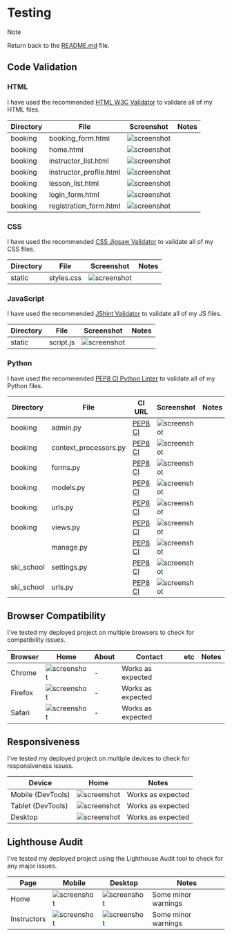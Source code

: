 # Testing

> [!NOTE]  
> Return back to the [README.md](README.md) file.

## Code Validation

### HTML

I have used the recommended [HTML W3C Validator](https://validator.w3.org) to validate all of my HTML files.

| Directory | File | Screenshot | Notes |
| --- | --- | --- | --- |
| booking | booking_form.html | ![screenshot](documentation/validation/booking_form.png) | |
| booking | home.html | ![screenshot](documentation/validation/home.html.png) | |
| booking | instructor_list.html | ![screenshot](documentation/validation/instructor_list.png) | |
| booking | instructor_profile.html | ![screenshot](documentation/validation/instructor_profile.png) | |
| booking | lesson_list.html | ![screenshot](documentation/validation/lesson_list.png) | |
| booking | login_form.html | ![screenshot](documentation/validation/login_form.png) | |
| booking | registration_form.html | ![screenshot](documentation/validation/registration_form.png) | |

### CSS

I have used the recommended [CSS Jigsaw Validator](https://jigsaw.w3.org/css-validator) to validate all of my CSS files.

| Directory | File | Screenshot | Notes |
| --- | --- | --- | --- |
| static | styles.css | ![screenshot](documentation/validation/css_styles.png) | |

### JavaScript

I have used the recommended [JShint Validator](https://jshint.com) to validate all of my JS files.

| Directory | File | Screenshot | Notes |
| --- | --- | --- | --- |
| static | script.js | ![screenshot](documentation/validation/script_js.png) | |

### Python

I have used the recommended [PEP8 CI Python Linter](https://pep8ci.herokuapp.com) to validate all of my Python files.

| Directory | File | CI URL | Screenshot | Notes |
| --- | --- | --- | --- | --- |
| booking | admin.py | [PEP8 CI](https://pep8ci.herokuapp.com/https://raw.githubusercontent.com/Stocks84/ski-school-pro/main/booking/admin.py) | ![screenshot](documentation/validation/admin.png) | |
| booking | context_processors.py | [PEP8 CI](https://pep8ci.herokuapp.com/https://raw.githubusercontent.com/Stocks84/ski-school-pro/main/booking/context_processors.py) | ![screenshot](documentation/validation/context.png) | |
| booking | forms.py | [PEP8 CI](https://pep8ci.herokuapp.com/https://raw.githubusercontent.com/Stocks84/ski-school-pro/main/booking/forms.py) | ![screenshot](documentation/validation/forms.png) | |
| booking | models.py | [PEP8 CI](https://pep8ci.herokuapp.com/https://raw.githubusercontent.com/Stocks84/ski-school-pro/main/booking/models.py) | ![screenshot](documentation/validation/models.png) | |
| booking | urls.py | [PEP8 CI](https://pep8ci.herokuapp.com/https://raw.githubusercontent.com/Stocks84/ski-school-pro/main/booking/urls.py) | ![screenshot](documentation/validation/urls.png) | |
| booking | views.py | [PEP8 CI](https://pep8ci.herokuapp.com/https://raw.githubusercontent.com/Stocks84/ski-school-pro/main/booking/views.py) | ![screenshot](documentation/validation/views.png) | |
|  | manage.py | [PEP8 CI](https://pep8ci.herokuapp.com/https://raw.githubusercontent.com/Stocks84/ski-school-pro/main/manage.py) | ![screenshot](documentation/validation/manage.png) | |
| ski_school | settings.py | [PEP8 CI](https://pep8ci.herokuapp.com/https://raw.githubusercontent.com/Stocks84/ski-school-pro/main/ski_school/settings.py) | ![screenshot](documentation/validation/settings.png) | |
| ski_school | urls.py | [PEP8 CI](https://pep8ci.herokuapp.com/https://raw.githubusercontent.com/Stocks84/ski-school-pro/main/ski_school/urls.py) | ![screenshot](documentation/validation/ski_urls.png) | |

## Browser Compatibility

I've tested my deployed project on multiple browsers to check for compatibility issues.

| Browser | Home | About | Contact | etc | Notes |
| --- | --- | --- | --- | --- | --- |
| Chrome | ![screenshot](documentation/browsers/browser-chrome-home.png) | - | Works as expected |
| Firefox | ![screenshot](documentation/browsers/browser-firefox-home.png) | - | Works as expected |
| Safari | ![screenshot](documentation/browsers/browser-safari-home.png) | - | Works as expected |

## Responsiveness

I've tested my deployed project on multiple devices to check for responsiveness issues.

| Device | Home | Notes |
| --- | --- | --- |
| Mobile (DevTools) | ![screenshot](documentation/responsiveness/responsive-mobile-home.png) | Works as expected |
| Tablet (DevTools) | ![screenshot](documentation/responsiveness/responsive-tablet-home.png) | Works as expected |
| Desktop | ![screenshot](documentation/responsiveness/responsive-desktop-home.png) | Works as expected |

## Lighthouse Audit

I've tested my deployed project using the Lighthouse Audit tool to check for any major issues.

| Page | Mobile | Desktop | Notes |
| --- | --- | --- | --- |
| Home | ![screenshot](documentation/lighthouse/lighthouse-home-mobile.png) | ![screenshot](documentation/lighthouse/lighthouse-home-desktop.png) | Some minor warnings |
| Instructors | ![screenshot](documentation/lighthouse/lighthouse-instructors-mobile.png) | ![screenshot](documentation/lighthouse/lighthouse-instructors-desktop.png) | Some minor warnings |
